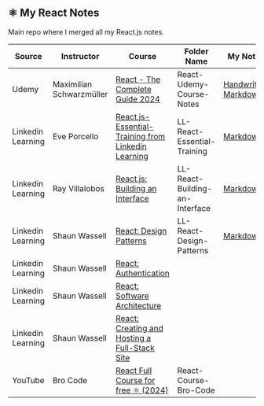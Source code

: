 ## ⚛️ My React Notes

Main repo where I merged all my React.js notes.

| Source | Instructor | Course | Folder Name | My Notes |
| ------ |------------| ------ | ----------- | -- |
| Udemy | Maximilian Schwarzmüller | [React - The Complete Guide 2024](https://www.udemy.com/course/react-the-complete-guide-incl-redux/?couponCode=KEEPLEARNING) | React-Udemy-Course-Notes | [Handwritten](React-Udemy-Course-Notes/my-notes/handwritten-react-notes.pdf)<br />[Markdown](React-Udemy-Course-Notes/my-notes/my-notes.md) |
| Linkedin Learning | Eve Porcello | [React.js-Essential-Training from Linkedin Learning](https://www.linkedin.com/learning/react-js-essential-training-14836121/) | LL-React-Essential-Training | [Markdown](LL-React-Essential-Training/My-Notes/combine-md-files/combined-notes.md) |
| Linkedin Learning | Ray Villalobos | [React.js: Building an Interface](https://www.linkedin.com/learning/react-js-building-an-interface-8551484?u=2174970) | LL-React-Building-an-Interface | [Markdown](LL-React-Building-an-Interface/my-notes/my-notes.md) |
| Linkedin Learning | Shaun Wassell | [React: Design Patterns](https://www.linkedin.com/learning/react-design-patterns?u=2174970) | LL-React-Design-Patterns | [Markdown](LL-React-Design-Patterns/my-notes/my-notes.md) |
| Linkedin Learning | Shaun Wassell | [React: Authentication](https://www.linkedin.com/learning/react-authentication?u=2174970) | | |
| Linkedin Learning | Shaun Wassell | [React: Software Architecture](https://www.linkedin.com/learning/react-software-architecture?u=2174970) | | |
| Linkedin Learning | Shaun Wassell | [React: Creating and Hosting a Full-Stack Site](https://www.linkedin.com/learning/react-creating-and-hosting-a-full-stack-site-15153869?u=2174970) | | |
| YouTube | Bro Code | [React Full Course for free ⚛️ (2024)](https://www.youtube.com/watch?v=CgkZ7MvWUAA) | React-Course-Bro-Code | |
